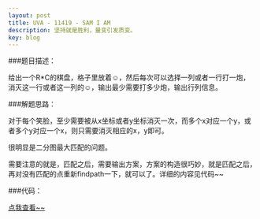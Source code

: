 ```yaml
---
layout: post
title: UVA - 11419 - SAM I AM
description: 坚持就是胜利，量变引发质变。
key: blog
---
```


###题目描述：

给出一个R*C的棋盘，格子里放着☺，然后每次可以选择一列或者一行打一炮，消灭这一行或者这一列的☺，输出最少需要打多少炮，输出行列信息。

###解题思路：

对于每个笑脸，至少需要被从x坐标或者y坐标消灭一次，而多个x对应一个y，或者多个y对应一个x，则只需要消灭相应的x，y即可。

很明显是二分图最大匹配的问题。

需要注意的就是，匹配之后，需要输出方案，方案的构造很巧妙，就是匹配之后，再对没有匹配的点重新findpath一下，就可以了。详细的内容见代码~~

###代码：

<a href="http://paste.ubuntu.com/11406787/">点我查看~~</a>